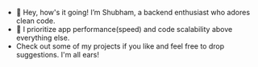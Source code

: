 - 👋 Hey, how's it going! I’m Shubham, a backend enthusiast who adores clean code.
- 👀 I prioritize app performance(speed) and code scalability above everything else.
- Check out some of my projects if you like and feel free to drop suggestions. I'm all ears!  

<!---
shubhamjha03563/shubhamjha03563 is a ✨ special ✨ repository because its `README.md` (this file) appears on your GitHub profile.
You can click the Preview link to take a look at your changes.
--->
